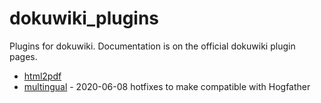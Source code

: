 dokuwiki_plugins
================

Plugins for dokuwiki. Documentation is on the official dokuwiki plugin pages.

 * [html2pdf](https://www.dokuwiki.org/plugin:html2pdf)
 * [multingual](https://www.dokuwiki.org/plugin:multilingual) - 2020-06-08 hotfixes to make compatible with Hogfather
